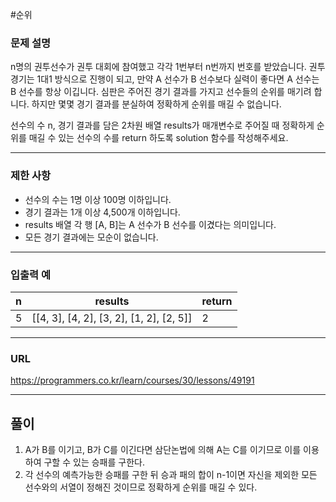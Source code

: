 #순위 

### 문제 설명

n명의 권투선수가 권투 대회에 참여했고 각각 1번부터 n번까지 번호를 받았습니다. 권투 경기는 1대1 방식으로 진행이 되고, 만약 A 선수가 B 선수보다 실력이 좋다면 A 선수는 B 선수를 항상 이깁니다. 심판은 주어진 경기 결과를 가지고 선수들의 순위를 매기려 합니다. 하지만 몇몇 경기 결과를 분실하여 정확하게 순위를 매길 수 없습니다.

선수의 수 n, 경기 결과를 담은 2차원 배열 results가 매개변수로 주어질 때 정확하게 순위를 매길 수 있는 선수의 수를 return 하도록 solution 함수를 작성해주세요.

-----------
### 제한 사항

- 선수의 수는 1명 이상 100명 이하입니다.
- 경기 결과는 1개 이상 4,500개 이하입니다.
- results 배열 각 행 [A, B]는 A 선수가 B 선수를 이겼다는 의미입니다.
- 모든 경기 결과에는 모순이 없습니다.

-----------
### 입출력 예

| n   | results                                  | return |
|:----|------------------------------------------|--------|
| 5   | [[4, 3], [4, 2], [3, 2], [1, 2], [2, 5]] | 2      |

-----------
### URL

https://programmers.co.kr/learn/courses/30/lessons/49191

-----------
## 풀이
1. A가 B를 이기고, B가 C를 이긴다면 삼단논법에 의해 A는 C를 이기므로 이를 이용하여 구할 수 있는 승패를 구한다.
2. 각 선수의 예측가능한 승패를 구한 뒤 승과 패의 합이 n-1이면 자신을 제외한 모든 선수와의 서열이 정해진 것이므로 정확하게 순위를 매길 수 있다.